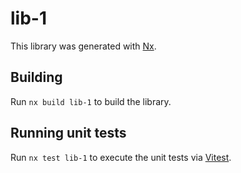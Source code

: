 # lib-1

This library was generated with [Nx](https://nx.dev).

## Building

Run `nx build lib-1` to build the library.

## Running unit tests

Run `nx test lib-1` to execute the unit tests via [Vitest](https://vitest.dev/).
